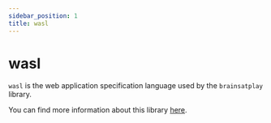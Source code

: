 ```yaml
---
sidebar_position: 1
title: wasl
---
```


# wasl
`wasl` is the web application specification language used by the `brainsatplay` library.

You can find more information about this library [here](https://github.com/brainsatplay/wasl).